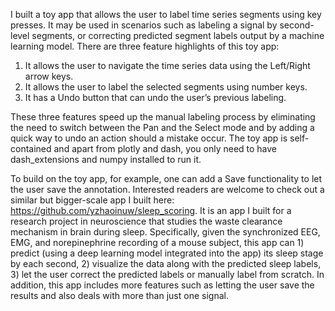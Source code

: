 I built a toy app that allows the user to label time series segments using key presses. It may be used in scenarios such as labeling a signal by second-level segments, or correcting predicted segment labels output by a machine learning model. There are three feature highlights of this toy app:

1. It allows the user to navigate the time series data using the Left/Right arrow keys.
2. It allows the user to label the selected segments using number keys.
3. It has a Undo button that can undo the user’s previous labeling.

These three features speed up the manual labeling process by eliminating the need to switch between the Pan and the Select mode and by adding a quick way to undo an action should a mistake occur. The toy app is self-contained and apart from plotly and dash, you only need to have dash_extensions and numpy installed to run it.

To build on the toy app, for example, one can add a Save functionality to let the user save the annotation. Interested readers are welcome to check out a similar but bigger-scale app I built here: https://github.com/yzhaoinuw/sleep_scoring.
It is an app I built for a research project in neuroscience that studies the waste clearance mechanism in brain during sleep. Specifically, given the synchronized EEG, EMG, and norepinephrine recording of a mouse subject, this app can 1) predict (using a deep learning model integrated into the app) its sleep stage by each second, 2) visualize the data along with the predicted sleep labels, 3) let the user correct the predicted labels or manually label from scratch. In addition, this app includes more features such as letting the user save the results and also deals with more than just one signal.